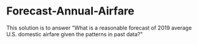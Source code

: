 # Forecast-Annual-Airfare
This solution is to answer "What is a reasonable forecast of 2019 average U.S. domestic airfare given the patterns in past data?"
